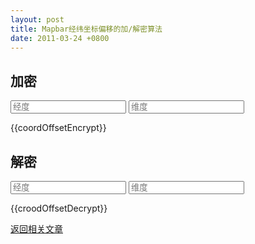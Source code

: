 ```yaml
---
layout: post
title: Mapbar经纬坐标偏移的加/解密算法
date: 2011-03-24 +0800
---
```


<script src="https://unpkg.com/vue@2.6.10/dist/vue.js"></script>

<div id="app">
  <div>
    <h2>加密</h2>
    <input type="text" name="lng" placeholder="经度" v-model="lng" />
    <input type="text" name="lat" placeholder="维度" v-model="lat" />
    <p>
      {{coordOffsetEncrypt}}
    </p>
  </div>

  <div>
    <h2>解密</h2>
    <input type="text" name="lng" placeholder="经度" v-model="delng" />
    <input type="text" name="lat" placeholder="维度" v-model="delat" />
    <p>
      {{croodOffsetDecrypt}}
    </p>
  </div>

  
</div>

<a href="https://sobird.me/mapbar-longitude-latitude-encode-decode.htm">返回相关文章</a>

<script>
  new Vue({
    el: '#app',
    data: {
      lng: '116.404',
      lat: '39.915',
      delng: '',
      delat: '',
    },
    computed: {
      coordOffsetEncrypt: function () {
        var result = coordOffsetEncrypt(this.lng, this.lat);
        this.delng = result[0];
        this.delat = result[1];

        console.log(1212)
        return result;
      },
      croodOffsetDecrypt: function () {
        return croodOffsetDecrypt(this.delng, this.delat);
      }
    }
  });

  function coordOffsetEncrypt(x, y) {
    var x = parseFloat(x) * 100000 % 36000000;
    var y = parseFloat(y) * 100000 % 36000000;

    var _x = parseFloat(((Math.cos(y / 100000)) * (x / 18000)) + ((Math.sin(x / 100000)) * (y / 9000)) + x);
    var _y = parseFloat(((Math.sin(y / 100000)) * (x / 18000)) + ((Math.cos(x / 100000)) * (y / 9000)) + y);

    return [_x / 100000.0, _y / 100000.0];
  }

  function croodOffsetDecrypt(x, y) {
    var x = parseFloat(x) * 100000 % 36000000;
    var y = parseFloat(y) * 100000 % 36000000;

    var x1 = parseInt(-(((Math.cos(y / 100000)) * (x / 18000)) + ((Math.sin(x / 100000)) * (y / 9000))) + x);
    var y1 = parseInt(-(((Math.sin(y / 100000)) * (x / 18000)) + ((Math.cos(x / 100000)) * (y / 9000))) + y);

    var x2 = parseInt(-(((Math.cos(y1 / 100000)) * (x1 / 18000)) + ((Math.sin(x1 / 100000)) * (y1 / 9000))) + x + ((x > 0) ? 1 : -1));
    var y2 = parseInt(-(((Math.sin(y1 / 100000)) * (x1 / 18000)) + ((Math.cos(x1 / 100000)) * (y1 / 9000))) + y + ((y > 0) ? 1 : -1));

    return [x2 / 100000.0, y2 / 100000.0];
  }
</script>
